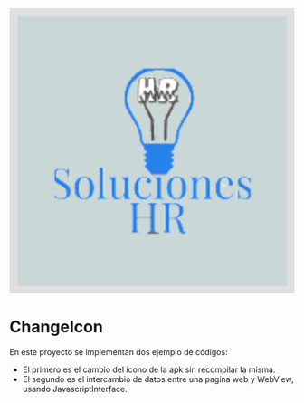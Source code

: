 
<p align="center">
  <img src="https://github.com/HRDTech/ChangeIcon/blob/master/app/src/main/ic_launcher-playstore.png" />
</p>

# ChangeIcon
En este proyecto se implementan dos ejemplo de códigos:
- El primero es el cambio del icono de la apk sin recompilar la misma.
- El segundo es el intercambio de datos entre una pagina web y WebView, usando JavascriptInterface.
